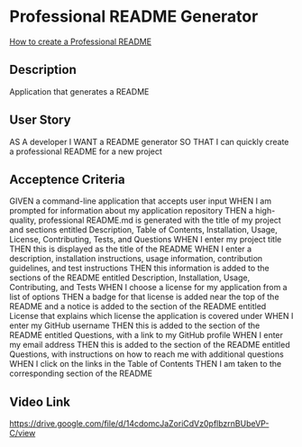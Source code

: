 # Professional README Generator

[How to create a Professional README](https://coding-boot-camp.github.io/full-stack/github/professional-readme-guide)

## Description

Application that generates a README

## User Story

AS A developer
I WANT a README generator
SO THAT I can quickly create a professional README for a new project

## Acceptence Criteria

GIVEN a command-line application that accepts user input
WHEN I am prompted for information about my application repository
THEN a high-quality, professional README.md is generated with the title of my project and sections entitled Description, Table of Contents, Installation, Usage, License, Contributing, Tests, and Questions
WHEN I enter my project title
THEN this is displayed as the title of the README
WHEN I enter a description, installation instructions, usage information, contribution guidelines, and test instructions
THEN this information is added to the sections of the README entitled Description, Installation, Usage, Contributing, and Tests
WHEN I choose a license for my application from a list of options
THEN a badge for that license is added near the top of the README and a notice is added to the section of the README entitled License that explains which license the application is covered under
WHEN I enter my GitHub username
THEN this is added to the section of the README entitled Questions, with a link to my GitHub profile
WHEN I enter my email address
THEN this is added to the section of the README entitled Questions, with instructions on how to reach me with additional questions
WHEN I click on the links in the Table of Contents
THEN I am taken to the corresponding section of the README

## Video Link

https://drive.google.com/file/d/14cdomcJaZoriCdVz0pflbzrnBUbeVP-C/view


